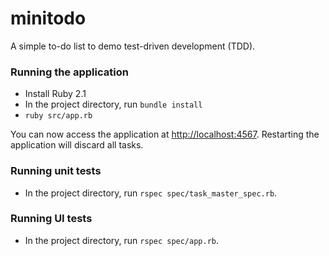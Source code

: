 # minitodo

A simple to-do list to demo test-driven development (TDD).

### Running the application

- Install Ruby 2.1
- In the project directory, run `bundle install`
- `ruby src/app.rb`

You can now access the application at <http://localhost:4567>. Restarting the application will discard all tasks.

### Running unit tests

- In the project directory, run `rspec spec/task_master_spec.rb`.

### Running UI tests

- In the project directory, run `rspec spec/app.rb`.





